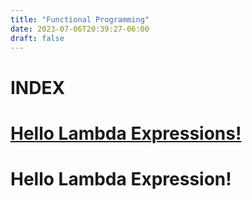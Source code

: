 ```yaml
---
title: "Functional Programming"
date: 2023-07-06T20:39:27-06:00
draft: false
---
```



# **INDEX**


# [Hello Lambda Expressions!](#hello-lambda-expression)


# Hello Lambda Expression!
